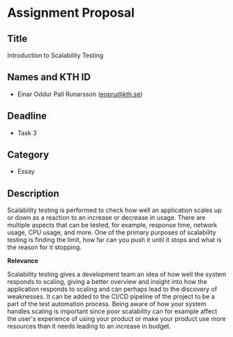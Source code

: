 # Assignment Proposal

## Title

Introduction to Scalability Testing

## Names and KTH ID

  - Einar Oddur Pall Runarsson (eopru@kth.se)

## Deadline

- Task 3

## Category

- Essay

## Description

Scalability testing is performed to check how well an application scales up or down as a reaction to an increase or decrease
in usage. There are multiple aspects that can be tested, for example, response time, network usage, CPU usage, and more.
One of the primary purposes of scalability testing is finding the limit, how far can you push it until it stops and what is the
reason for it stopping.

**Relevance**

Scalability testing gives a development team an idea of how well the system responds to scaling, giving a better overview
and insight into how the application responds to scaling and can perhaps lead to the discovery of weaknesses.
It can be added to the CI/CD pipeline of the project to be a part of the test automation process.
Being aware of how your system handles scaling is important since poor scalability can for example affect the user's 
experience of using your product or make your product use more resources than it needs leading to an increase in budget.
